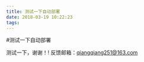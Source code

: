```yaml
---
title: 测试一下自动部署
date: 2018-03-19 10:22:23
tags:
---
```

#测试一下自动部署

测试一下，谢谢！!
反馈邮箱：qiangqiang251@163.com
